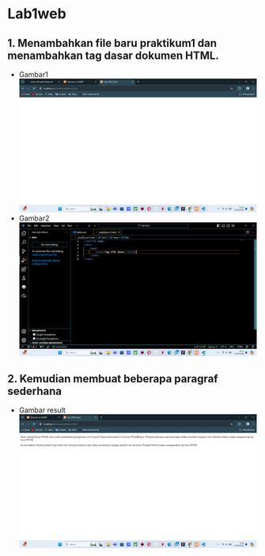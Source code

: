 # Lab1web

## 1. Menambahkan file baru praktikum1 dan menambahkan tag dasar dokumen HTML.
- Gambar1
![Img 1](Screenshot/1.png)
- Gambar2
![Img 2](Screenshot/2.png)
## 2. Kemudian membuat beberapa paragraf sederhana
- Gambar result
![Img 3](Screenshot/3.png)
